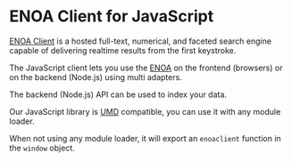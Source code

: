 <!--NO_HTML-->

# ENOA Client for JavaScript

<!--/NO_HTML-->


<!--NO_HTML-->

[ENOA Client](https://www.enoa.net) is a hosted full-text, numerical, and faceted search engine capable of delivering realtime results from the first keystroke.

<!--/NO_HTML-->



The JavaScript client lets you use the [ENOA](https://www.enoa.net/doc) on the frontend (browsers) or on the backend (Node.js) using multi adapters.

The backend (Node.js) API can be used to index your data.

Our JavaScript library is [UMD](https://github.com/umdjs/umd) compatible, you can use it with any module loader.

When not using any module loader, it will export an `enoaclient` function in the `window` object.


